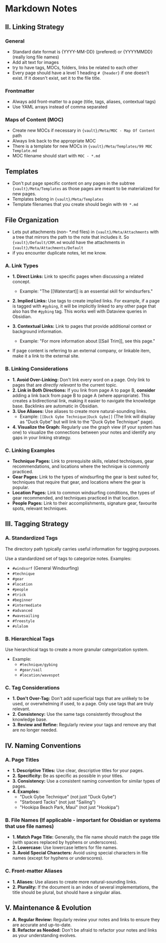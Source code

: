 # Markdown Notes

## II. Linking Strategy

### General

- Standard date format is {YYYY-MM-DD} (prefered) or {YYYYMMDD} (really long file names)
- Add alt text for images
- try to have tags, MOCs, folders, links be related to each other
- Every page should have a level 1 heading `# {header}` if one doesn't exist. If it doesn't exist, set it to the file title.

### Frontmatter

- Always add front-matter to a page (title, tags, aliases, contextual tags)
- Use YAML arrays instead of comma separated

### Maps of Content (MOC)

- Create new MOCs if necessary in `{vault}/Meta/MOC - Map Of Content` path
- Always link back to the appropriate MOC
- There is a template for new MOCs in `{vault}/Meta/Templates/99 MOC Template.md`
- MOC filename should start with `MOC - *.md`

## Templates

- Don't put page specific content on any pages in the subtree `{vault}/Meta/Templates` as those pages are meant to be materialized for new pages.
- Templates belong in `{vault}/Meta/Templates`
- Template filenames that you create should begin with `99 *.md`

## File Organization

- Lets put attachments (non- *.md files) in `{vault}/Meta/Attachments` with a tree that mirrors the path to the note that includes it. So `{vault}/Default/CRM.md` would have the attachments in `{vault}/Meta/Attachments/Default`
- if you encounter duplicate notes, let me know.

### A. Link Types

- **1. Direct Links:**  Link to specific pages when discussing a related concept.
  - Example: "The [[Waterstart]] is an essential skill for windsurfers."
- **2. Implied Links:**  Use tags to create implied links.  For example, if a page is tagged with `#gybing`, it will be implicitly linked to any other page that also has the `#gybing` tag. This works well with Dataview queries in Obsidian.
- **3. Contextual Links:** Link to pages that provide additional context or background information.
  - Example: "For more information about [[Sail Trim]], see this page."

- If page content is referring to an external company, or linkable item, make it a link to the external site.

### B. Linking Considerations

- **1. Avoid Over-Linking:** Don't link every word on a page.  Only link to pages that are *directly relevant* to the current topic.
- **2. Link in Both Directions:**  If you link from page A to page B, **consider** adding a link back from page B to page A (where appropriate).  This creates a bidirectional link, making it easier to navigate the knowledge base. Backlinks are automatic in Obsidian.
- **3. Use Aliases:** Use aliases to create more natural-sounding links.
  - Example: `[[Duck Gybe Technique|Duck Gybe]]`  (The link will display as "Duck Gybe" but will link to the "Duck Gybe Technique" page).
- **4. Visualize the Graph:** Regularly use the graph view (if your system has one) to visualize the connections between your notes and identify any gaps in your linking strategy.

### C. Linking Examples

- **Technique Pages:** Link to prerequisite skills, related techniques, gear recommendations, and locations where the technique is commonly practiced.
- **Gear Pages:** Link to the types of windsurfing the gear is best suited for, techniques that require that gear, and locations where the gear is popular.
- **Location Pages:** Link to common windsurfing conditions, the types of gear recommended, and techniques practiced in that location.
- **People Pages:** Link to their accomplishments, signature gear, favourite spots, relevant techniques.

## III. Tagging Strategy

### A. Standardized Tags

The directory path typically carries useful information for tagging purposes.

Use a standardized set of tags to categorize notes.  Examples:

- `#windsurf` (General Windsurfing)
- `#technique`
- `#gear`
- `#location`
- `#people`
- `#trick`
- `#beginner`
- `#intermediate`
- `#advanced`
- `#wavesailing`
- `#freestyle`
- `#slalom`

### B. Hierarchical Tags

Use hierarchical tags to create a more granular categorization system.

- Example:
  - `#technique/gybing`
  - `#gear/sail`
  - `#location/wavespot`

### C. Tag Considerations

- **1. Don't Over-Tag:** Don't add superficial tags that are unlikely to be used, or overwhelming if used, to a page.  Only use tags that are truly relevant.
- **2. Consistency:**  Use the same tags consistently throughout the knowledge base.
- **3. Review and Refine:** Regularly review your tags and remove any that are no longer needed.

## IV. Naming Conventions

### A. Page Titles

- **1. Descriptive Titles:** Use clear, descriptive titles for your pages.
- **2. Specificity:** Be as specific as possible in your titles.
- **3. Consistency:** Use a consistent naming convention for similar types of pages.
- **4. Examples:**
  - "Duck Gybe Technique" (not just "Duck Gybe")
  - "Starboard Tacks" (not just "Sailing")
  - "Hookipa Beach Park, Maui" (not just "Hookipa")

### B. File Names (If applicable - important for Obsidian or systems that use file names)

- **1. Match Page Title:** Generally, the file name should match the page title (with spaces replaced by hyphens or underscores).
- **2. Lowercase:** Use lowercase letters for file names.
- **3. Avoid Special Characters:** Avoid using special characters in file names (except for hyphens or underscores).

### C. Front-matter Aliases

- **1. Aliases:** Use aliases to create more natural-sounding links.
- **2. Plurality:** If the document is an index of several implementations, the title should be plural, but should have a singular alias.

## V. Maintenance & Evolution

- **A. Regular Review:** Regularly review your notes and links to ensure they are accurate and up-to-date.
- **B. Refactor as Needed:** Don't be afraid to refactor your notes and links as your understanding evolves.